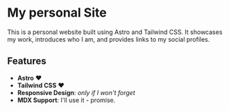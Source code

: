 # My personal Site

This is a personal website built using Astro and Tailwind CSS. It showcases my work, introduces who I am, and provides links to my social profiles.

## Features

- **Astro** ❤️
- **Tailwind CSS** ❤️
- **Responsive Design**: _only if I won't forget_
- **MDX Support**: I'll use it - promise.
